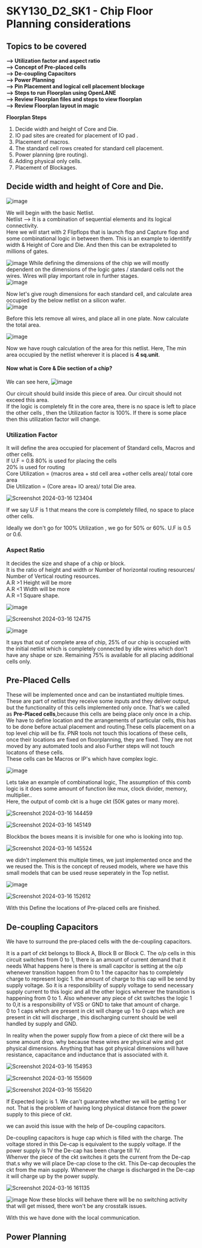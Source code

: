 #  SKY130_D2_SK1 - Chip Floor Planning considerations
##  Topics to be covered
**--> Utilization factor and aspect ratio**   
**--> Concept of Pre-placed cells**  
**--> De-coupling Capacitors**    
**--> Power Planning**    
**--> Pin Placement and logical cell placement blockage**    
**--> Steps to run Floorplan using OpenLANE**    
**--> Review Floorplan files and steps to view floorplan**   
**--> Review Floorplan layout in magic**   



**Floorplan Steps**   
1. Decide width and height of Core and Die.  
2. IO pad sites are created for placement of IO pad .  
3. Placement of macros.   
4. The standard cell rows created for standard cell placement.      
5. Power planning (pre routing).    
6. Adding physical only cells.    
7. Placement of Blockages.    

##  Decide width and height of Core and Die.

![image](https://github.com/Gayathri4801/NASSCOM-VSD-IAT/assets/163323618/b081bd4b-6cfb-4c42-9ada-a2213b38ac33)

We will begin with the basic Netlist.  
Netlist --> It is a combination of sequential elements and its logical connectivity.  
Here we will start with 2 Flipflops that is launch flop and Capture flop and some combinational logic in between them.
This is an example to identitify width & Height of Core and Die. And then this can be extrapoleted to millions of gates.

![image](https://github.com/Gayathri4801/NASSCOM-VSD-IAT/assets/163323618/e8f4a6fc-bb59-4e6a-bd58-71c7c22f98cc)
While defining the dimensions of the chip we will mostly dependent on the dimensions of the logic gates / standard cells not the wires.  Wires will play important role in further stages.  
![image](https://github.com/Gayathri4801/NASSCOM-VSD-IAT/assets/163323618/6f0ef562-fb05-4f93-93cc-97db2496ef38)

Now let's give rough dimensions for each standard cell,  and calculate area occupied by the below netlist on a silicon wafer.   
![image](https://github.com/Gayathri4801/NASSCOM-VSD-IAT/assets/163323618/78c13616-0172-4d7d-b9b0-f46d950bea94)

Before this lets remove all wires, and place all in one plate. Now calculate the total area.

![image](https://github.com/Gayathri4801/NASSCOM-VSD-IAT/assets/163323618/53867dff-37e4-4e2d-8674-9c39f2a7714d)

Now we have rough calculation of the area for this netlist. Here, The min area occupied by the netlist wherever it is placed is **4 sq.unit**.  

#### Now what is Core & Die section of a chip?   

We can see here,
![image](https://github.com/Gayathri4801/NASSCOM-VSD-IAT/assets/163323618/27241ff1-e5d1-4cfb-a6a1-73b99a0b24ee)

Our circuit should build inside this piece of area. Our circuit should not exceed this area.  
If the logic is completely fit in the core area, there is no space is left to place the other cells , then the Utilization factor is 100%. If there is some place then this utilization factor will change. 

### Utilization Factor

It will define the area occupied for placement of Standard cells, Macros and other cells.   
If U.F = 0.8    80% is used for placing the cells   
							  20% is used for routing   
Core Utilization = (macros area + std cell area +other cells area)/ total core area   
Die Utilization = (Core area+ IO area)/ total Die area.

![Screenshot 2024-03-16 123404](https://github.com/Gayathri4801/NASSCOM-VSD-IAT/assets/163323618/983b5131-eb23-4621-bfda-f32d71f14c59)

If we say U.F is 1 that means the core is completely filled, no space to place other cells.   

Ideally we don't go for 100% Utilization , we go for 50% or 60%. U.F is 0.5 or 0.6.   


### Aspect Ratio

It decides the size and shape of a chip or block.  
It is the ratio of height and width or Number of horizontal routing resources/ Number of Vertical routing resources.   
A.R >1   Height will be more   
A.R <1   Width will be more   
A.R =1   Square shape.   

![image](https://github.com/Gayathri4801/NASSCOM-VSD-IAT/assets/163323618/61aafbce-63b1-4a5e-a0a1-e8bdb136c2aa)

![Screenshot 2024-03-16 124715](https://github.com/Gayathri4801/NASSCOM-VSD-IAT/assets/163323618/bcad2a39-cad8-4a4f-ac40-2ede5130380d)

![image](https://github.com/Gayathri4801/NASSCOM-VSD-IAT/assets/163323618/6285fc85-8a1f-45c7-a2db-6c8fd3dc206a)

It says that out of complete area of chip, 25% of our chip is occupied with the initial netlist which is completely connected by idle wires which don't have any shape or sze. Remaining 75% is available for all placing additional cells only.

## Pre-Placed Cells

These will be implemented once and can be instantiated multiple times. These are part of netlist they receive some inputs and they deliver output, but the functionality of this cells implemented only once. That's we called as **Pre-Placed cells**,because this cells are being place only once in a chip. We have to define location and the arrangements of particular cells, this has to be done before actual placement and routing.These cells placement on a top level chip will be fix. PNR tools not touch this locations of these cells, once their locations are fixed on floorplanning, they are fixed. They are not moved by any automated tools and also Further steps will not touch locatons of these cells.  
These cells can be Macros or IP's which have complex logic.

![image](https://github.com/Gayathri4801/NASSCOM-VSD-IAT/assets/163323618/f9e735f6-18f7-4253-a2bb-7004cc357ba9)

Lets take an example of combinational logic, The assumption of this comb logic is it does some amount of function like mux, clock divider, memory, multiplier..  
Here, the output of comb ckt is a huge ckt (50K gates or many more).

![Screenshot 2024-03-16 144459](https://github.com/Gayathri4801/NASSCOM-VSD-IAT/assets/163323618/13a499bc-0b75-49c6-a2d8-9b49c097fe18)

![Screenshot 2024-03-16 145149](https://github.com/Gayathri4801/NASSCOM-VSD-IAT/assets/163323618/252ee79f-7083-48c5-ad94-d12719752b51)

Blockbox the boxes means it is invisible for one who is looking into top.   

![Screenshot 2024-03-16 145524](https://github.com/Gayathri4801/NASSCOM-VSD-IAT/assets/163323618/5ce403d3-6554-4b59-9c75-ef3a5b9d6c4d)

we didn't implement this multiple times, we just implemented once and the we reused the. This is the concept of reused models, where we have this small models that can be used reuse seperately in the Top netlist.

![image](https://github.com/Gayathri4801/NASSCOM-VSD-IAT/assets/163323618/2c7d84da-f84a-486d-9de8-927f1087c624)

![Screenshot 2024-03-16 152612](https://github.com/Gayathri4801/NASSCOM-VSD-IAT/assets/163323618/44033088-9f3e-425f-ab9a-b5bffb741dc7)

With this Define the locations of Pre-placed cells are finished.

## De-coupling Capacitors

We have to surround the pre-placed cells with the de-coupling capacitors.

It is a part of ckt belongs to Block A, Block B or Block C. The o/p cells in this circuit switches from 0 to 1, there is an amount of current demand that it needs
What happens here is there is small capcitor is setting at the o/p whenever transition happen from 0 to 1 the capacitor has to completely charge to represent logic 1. the amount of charge to this cap will be send by supply voltage. So it is a responsibility of supply voltage to send necessary supply current to this logic and all the other logics wherever the transition is happening from 0 to 1. Also whenever any piece of ckt switches the logic 1 to 0,it is a responsibility of VSS or GND to take that amount of charge.  
0 to 1 caps which are present in ckt will charge up
1 to 0 caps which are present in ckt will discharge , this discharging current should be well handled by supply and GND.  

In reality when the power supply flow from a piece of ckt there will be a some amount drop. why because these wires are physical wire and got physical dimensions. Anything that has got physical dimensions will have resistance, capacitance and inductance that is associated with it.  

![Screenshot 2024-03-16 154953](https://github.com/Gayathri4801/NASSCOM-VSD-IAT/assets/163323618/7b436aff-9806-4d5b-9989-43d62c712bf4)

![Screenshot 2024-03-16 155609](https://github.com/Gayathri4801/NASSCOM-VSD-IAT/assets/163323618/443aa785-1d76-41df-90ed-b25b06b70501)

![Screenshot 2024-03-16 155620](https://github.com/Gayathri4801/NASSCOM-VSD-IAT/assets/163323618/454746cc-a39c-42c5-97d6-3e21ab57e6fc)

If Expected logic is 1. We can't guarantee whether we will be getting 1 or not. That is the problem of having long physical distance from the power supply to this piece of ckt.  

we can avoid this issue with the help of De-coupling capacitors.

De-coupling capacitors is huge cap which is filled with the charge. The voltage stored in this De-cap is equivalent to the supply voltage. If the power supply is 1V the De-cap has been charge till 1V.  
Whenver the piece of the ckt switches it gets the current from the De-cap that.s why we will place De-cap close to the ckt.
This De-cap decouples the ckt from the main supply. Whenever the charge is discharged in the De-cap it will charge up by the power supply.

![Screenshot 2024-03-16 161135](https://github.com/Gayathri4801/NASSCOM-VSD-IAT/assets/163323618/5a8c57c2-31ae-486a-8e04-6a67238d31c0)

![image](https://github.com/Gayathri4801/NASSCOM-VSD-IAT/assets/163323618/5295bad7-8f8c-4b65-b095-285aceaf0ad1)
Now these blocks will behave there will be no switching activity that will get missed, there won't be any crosstalk issues.  

With this we have done with the local communication.  

## Power Planning  

